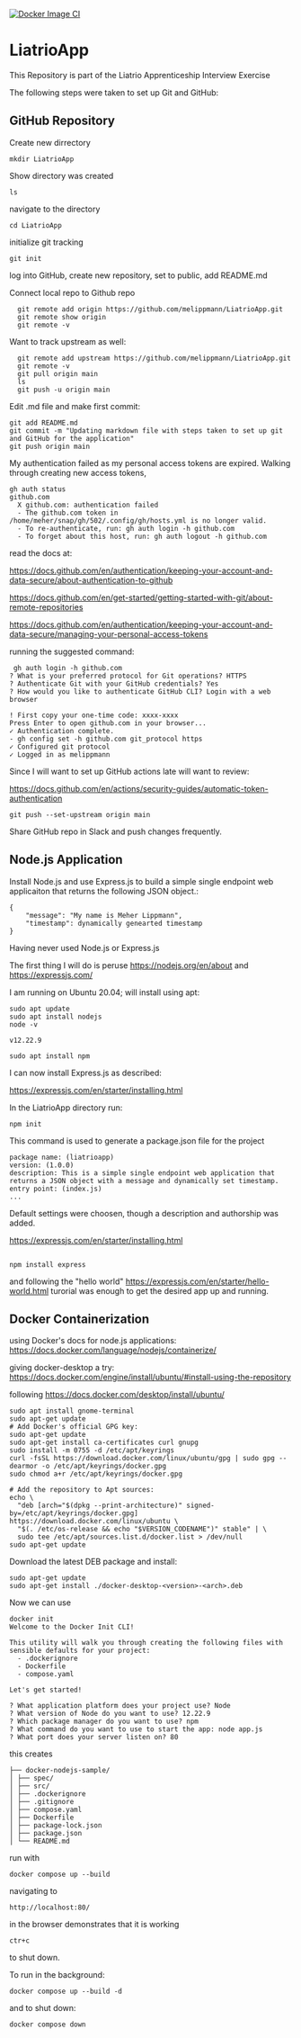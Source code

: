 [![Docker Image CI](https://github.com/melippmann/LiatrioApp/actions/workflows/docker-image.yml/badge.svg)](https://github.com/melippmann/LiatrioApp/actions/workflows/docker-image.yml)

# LiatrioApp
This Repository is part of the Liatrio Apprenticeship Interview Exercise

The following steps were taken to set up Git and GitHub:

## GitHub Repository
  Create new dirrectory
  ```
  mkdir LiatrioApp
  ```
  Show directory was created
  ```
  ls
  ``` 
  navigate to the directory
  ```
  cd LiatrioApp
  ```
  initialize git tracking
  ```
  git init
  ```
  log into GitHub, create new repository, set to public, add README.md
  
  Connect local repo to Github repo
  
  ```  
    git remote add origin https://github.com/melippmann/LiatrioApp.git
    git remote show origin
    git remote -v
 ```   
  Want to track upstream as well:
```
  git remote add upstream https://github.com/melippmann/LiatrioApp.git
  git remote -v
  git pull origin main
  ls
  git push -u origin main
  ```
  Edit .md file and make first commit:
  ```
  git add README.md
  git commit -m "Updating markdown file with steps taken to set up git and GitHub for the application"
  git push origin main
```
My authentication failed as my personal access tokens are expired. Walking through creating new access tokens,
```
gh auth status
github.com
  X github.com: authentication failed
  - The github.com token in /home/meher/snap/gh/502/.config/gh/hosts.yml is no longer valid.
  - To re-authenticate, run: gh auth login -h github.com
  - To forget about this host, run: gh auth logout -h github.com

```
read the docs at: 

https://docs.github.com/en/authentication/keeping-your-account-and-data-secure/about-authentication-to-github

https://docs.github.com/en/get-started/getting-started-with-git/about-remote-repositories

https://docs.github.com/en/authentication/keeping-your-account-and-data-secure/managing-your-personal-access-tokens

running the suggested command:

```
 gh auth login -h github.com
? What is your preferred protocol for Git operations? HTTPS
? Authenticate Git with your GitHub credentials? Yes
? How would you like to authenticate GitHub CLI? Login with a web browser

! First copy your one-time code: xxxx-xxxx
Press Enter to open github.com in your browser... 
✓ Authentication complete.
- gh config set -h github.com git_protocol https
✓ Configured git protocol
✓ Logged in as melippmann
```
Since I will want to set up GitHub actions late will want to review: 

https://docs.github.com/en/actions/security-guides/automatic-token-authentication

```
git push --set-upstream origin main
```
Share GitHub repo in Slack and push changes frequently.

## Node.js Application
Install Node.js and use Express.js to build a simple single endpoint web applicaiton that returns the following JSON object.:

```
{
    "message": "My name is Meher Lippmann",
    "timestamp": dynamically genearted timestamp
}
```
Having never used Node.js or Express.js

The first thing I will do is peruse 
https://nodejs.org/en/about
and
https://expressjs.com/

I am running on Ubuntu 20.04; will install using apt:

```
sudo apt update
sudo apt install nodejs
node -v

```
```
v12.22.9
```
```
sudo apt install npm
```

I can now install Express.js as described: 

https://expressjs.com/en/starter/installing.html

In the LiatrioApp directory run:

```
npm init
```
This command is used to generate a package.json file for the project
```
package name: (liatrioapp) 
version: (1.0.0) 
description: This is a simple single endpoint web application that returns a JSON object with a message and dynamically set timestamp.
entry point: (index.js)
...
```
Default settings were choosen, though a description and authorship was added.

https://expressjs.com/en/starter/installing.html
```

npm install express
```
and following the "hello world" 
https://expressjs.com/en/starter/hello-world.html
turorial was enough to get the desired app up and running.

## Docker Containerization
using Docker's docs for node.js applications:
https://docs.docker.com/language/nodejs/containerize/

giving docker-desktop a try:
https://docs.docker.com/engine/install/ubuntu/#install-using-the-repository

following
https://docs.docker.com/desktop/install/ubuntu/

```
sudo apt install gnome-terminal
sudo apt-get update
# Add Docker's official GPG key:
sudo apt-get update
sudo apt-get install ca-certificates curl gnupg
sudo install -m 0755 -d /etc/apt/keyrings
curl -fsSL https://download.docker.com/linux/ubuntu/gpg | sudo gpg --dearmor -o /etc/apt/keyrings/docker.gpg
sudo chmod a+r /etc/apt/keyrings/docker.gpg

# Add the repository to Apt sources:
echo \
  "deb [arch="$(dpkg --print-architecture)" signed-by=/etc/apt/keyrings/docker.gpg] https://download.docker.com/linux/ubuntu \
  "$(. /etc/os-release && echo "$VERSION_CODENAME")" stable" | \
  sudo tee /etc/apt/sources.list.d/docker.list > /dev/null
sudo apt-get update
```
Download the latest DEB package and install:

```
sudo apt-get update
sudo apt-get install ./docker-desktop-<version>-<arch>.deb

```
Now we can use 

```
docker init
Welcome to the Docker Init CLI!

This utility will walk you through creating the following files with sensible defaults for your project:
  - .dockerignore
  - Dockerfile
  - compose.yaml

Let's get started!

? What application platform does your project use? Node
? What version of Node do you want to use? 12.22.9
? Which package manager do you want to use? npm
? What command do you want to use to start the app: node app.js
? What port does your server listen on? 80

```
this creates

```
├── docker-nodejs-sample/
│ ├── spec/
│ ├── src/
│ ├── .dockerignore
│ ├── .gitignore
│ ├── compose.yaml
│ ├── Dockerfile
│ ├── package-lock.json
│ ├── package.json
│ └── README.md
```

run with 

```
docker compose up --build
```
navigating to
```
http://localhost:80/
``` 
in the browser demonstrates that it is working
```
ctr+c
```
to shut down.

To run in the background:
```
docker compose up --build -d

```
and to shut down:

```
docker compose down
```